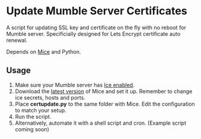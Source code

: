 # Update Mumble Server Certificates
A script for updating SSL key and certificate on the fly with no reboot for Mumble server. Specificially designed for Lets Encrypt certificate auto renewal.

Depends on [Mice](https://wiki.mumble.info/wiki/Mice) and Python.


## Usage

1. Make sure your Mumble server has [Ice enabled](https://wiki.mumble.info/wiki/Ice#Getting_ready_to_use_Ice).
2. Download the [latest version](https://github.com/mumble-voip/mumble-scripts/blob/master/Helpers/mice.py) of Mice and set it up. Remember to change ice secrets, hosts and ports.
3. Place **certupdate.py** to the same folder with Mice. Edit the configuration to match your setup.
4. Run the script. 
5. Alternatively, automate it with a shell script and cron. (Example script coming soon)
